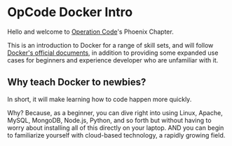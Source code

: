 # OpCode Docker Intro

Hello and welcome to [Operation Code](https://operationcode.org/)'s Phoenix Chapter.

This is an introduction to Docker for a range of skill sets, and will follow [Docker's official documents](https://docs.docker.com/get-started/), in addition to providing some expanded use cases for beginners and experience developer who are unfamiliar with it.

## Why teach Docker to newbies? 

In short, it will make learning how to code happen more quickly. 

Why? Because, as a beginner, you can dive right into using Linux, Apache, MySQL, MongoDB, Node.js, Python, and so forth but without having to worry about installing all of this directly on your laptop. AND you can begin to familiarize yourself with cloud-based technology, a rapidly growing field. 


